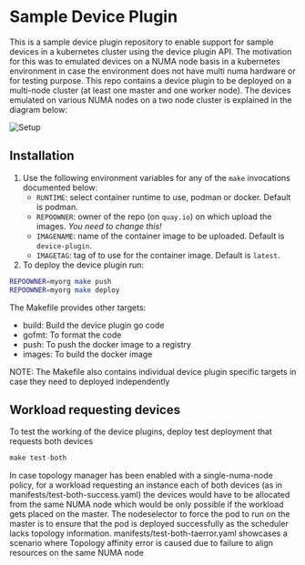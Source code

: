 # Sample Device Plugin

This is a sample device plugin repository to enable support for sample devices in a kubernetes cluster using the device plugin API.
The motivation for this was to emulated devices on a NUMA node basis in a kubernetes environment in case the environment does not have multi numa hardware or for testing purpose.
This repo contains a device plugin to be deployed on a multi-node cluster (at least one master and one worker node).
The devices emulated on various NUMA nodes on a two node cluster is explained in the diagram below:

![Setup](numa-topology.png)

## Installation

1. Use the following environment variables for any of the `make` invocations documented below:
   - `RUNTIME`: select container runtime to use, podman or docker. Default is podman.
   - `REPOOWNER`: owner of the repo (on `quay.io`) on which upload the images. *You need to change this!*
   - `IMAGENAME`: name of the container image to be uploaded. Default is `device-plugin`.
   - `IMAGETAG`: tag of to use for the container image. Default is `latest`.
2. To deploy the device plugin run:
```bash
REPOOWNER=myorg make push
REPOOWNER=myorg make deploy
```

The Makefile provides other targets:
* build: Build the device plugin go code
* gofmt: To format the code
* push: To push the docker image to a registry
* images: To build the docker image

NOTE: The Makefile also contains individual device plugin specific targets in case they need to deployed independently

## Workload requesting devices

To test the working of the device plugins, deploy test deployment that requests both devices
```python
make test-both
```
In case topology manager has been enabled with a single-numa-node policy, for a workload requesting an instance each of both devices (as in manifests/test-both-success.yaml) the devices would have to be allocated from the same NUMA node which would be only possible if the workload gets placed on the master. The nodeselector to force the pod to run on the master is to ensure that the pod is deployed successfully as the scheduler lacks topology information.
manifests/test-both-taerror.yaml showcases a scenario where Topology affinity error is caused due to failure to align resources on the same NUMA node
